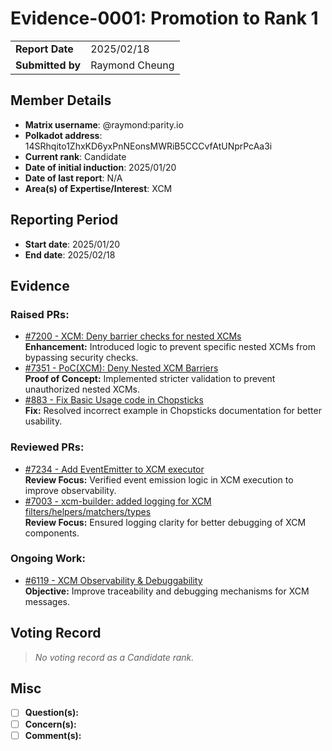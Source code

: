 # Evidence-0001: Promotion to Rank 1

|                  |                |
|------------------|----------------|
| **Report Date**  | 2025/02/18     |
| **Submitted by** | Raymond Cheung |

## Member Details

- **Matrix username**: @raymond:parity.io
- **Polkadot address**: 14SRhqito1ZhxKD6yxPnNEonsMWRiB5CCCvfAtUNprPcAa3i
- **Current rank**: Candidate
- **Date of initial induction**: 2025/01/20
- **Date of last report**: N/A
- **Area(s) of Expertise/Interest**: XCM

## Reporting Period

- **Start date**: 2025/01/20
- **End date**: 2025/02/18

## Evidence

### Raised PRs:
- [#7200 - XCM: Deny barrier checks for nested XCMs](https://github.com/paritytech/polkadot-sdk/pull/7200)  
  **Enhancement:** Introduced logic to prevent specific nested XCMs from bypassing security checks.
- [#7351 - PoC(XCM): Deny Nested XCM Barriers](https://github.com/paritytech/polkadot-sdk/pull/7351)  
  **Proof of Concept:** Implemented stricter validation to prevent unauthorized nested XCMs.
- [#883 - Fix Basic Usage code in Chopsticks](https://github.com/AcalaNetwork/chopsticks/pull/883)  
  **Fix:** Resolved incorrect example in Chopsticks documentation for better usability.

### Reviewed PRs:
- [#7234 - Add EventEmitter to XCM executor](https://github.com/paritytech/polkadot-sdk/pull/7234)  
  **Review Focus:** Verified event emission logic in XCM execution to improve observability.
- [#7003 - xcm-builder: added logging for XCM filters/helpers/matchers/types](https://github.com/paritytech/polkadot-sdk/pull/7003)  
  **Review Focus:** Ensured logging clarity for better debugging of XCM components.

### Ongoing Work:
- [#6119 - XCM Observability & Debuggability](https://github.com/paritytech/polkadot-sdk/issues/6119)  
  **Objective:** Improve traceability and debugging mechanisms for XCM messages.

## Voting Record

> *No voting record as a Candidate rank.*

## Misc

- [ ] **Question(s):**
- [ ] **Concern(s):**
- [ ] **Comment(s):**  

